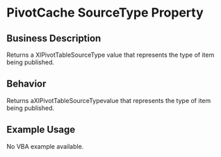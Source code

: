 # PivotCache SourceType Property

## Business Description
Returns a XlPivotTableSourceType value that represents the type of item being published.

## Behavior
Returns aXlPivotTableSourceTypevalue that represents the type of item being published.

## Example Usage
No VBA example available.